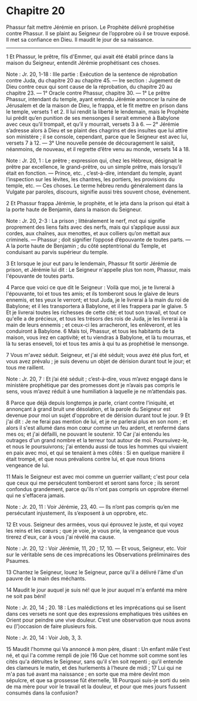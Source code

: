 # Chapitre 20

Phassur fait mettre Jérémie en prison.
Le Prophète délivré prophétise contre Phassur.
Il se plaint au Seigneur de l’opprobre où il se trouve exposé.
Il met sa confiance en Dieu.
Il maudit le jour de sa naissance.

***

1 Et Phassur, le prêtre, fils d'Emmer, qui avait été établi prince dans la maison du Seigneur, entendit Jérémie prophétisant ces choses.

<span class="bible-note">Note : </span> Jr. 20, 1-18 : IIIe partie : Exécution de la sentence de réprobation contre Juda, du chapitre 20 au chapitre 45. ― Ire section : Jugement de Dieu contre ceux qui sont cause de la réprobation, du chapitre 20 au chapitre 23. ― 1° Oracle contre Phassur, chapitre 30. ― 1° Le prêtre Phassur, intendant du temple, ayant entendu Jérémie annoncer la ruine de Jérusalem et de la maison de Dieu, le frappa, et le fit mettre en prison dans le temple, versets 1 et 2. Il lui rendit la liberté le lendemain, mais le Prophète lui prédit qu’en punition de ses mensonges il serait emmené à Babylone avec ceux qu’il trompait, et qu’il y mourrait, versets 3 à 6. ― 2° Jérémie s’adresse alors à Dieu et se plaint des chagrins et des insultes que lui attire son ministère ; il se console, cependant, parce que le Seigneur est avec lui, versets 7 à 12. ― 3° Une nouvelle pensée de découragement le saisit, néanmoins, de nouveau, et il regrette d’être venu au monde, versets 14 à 18.

<span class="bible-note">Note : </span> Jr. 20, 1 : Le prêtre ; expression qui, chez les Hébreux, désignait le prêtre par excellence, le grand-prêtre, ou un simple prêtre, mais lorsqu’il était en fonction. ― Prince, etc. , c’est-à-dire, intendant du temple, ayant l’inspection sur les lévites, les chantres, les portiers, les provisions du temple, etc. ― Ces choses. Le terme hébreu rendu généralement dans la Vulgate par paroles, discours, signifie aussi très souvent chose, événement.

2 Et Phassur frappa Jérémie, le prophète, et le jeta dans la prison qui était à la porte haute de Benjamin, dans la maison du Seigneur.

<span class="bible-note">Note : </span> Jr. 20, 2-3 : La prison ; littéralement le nerf, mot qui signifie proprement des liens faits avec des nerfs, mais qui s’applique aussi aux cordes, aux chaînes, aux menottes, et aux colliers qu’on mettait aux criminels. ― Phassur ; doit signifier l’opposé d’épouvante de toutes parts. ― A la porte haute de Benjamin ; du côté septentrional du Temple, et conduisant au parvis supérieur du temple.

3 Et lorsque le jour eut paru le lendemain, Phassur fit sortir Jérémie de prison, et Jérémie lui dit : Le Seigneur n'appelle plus ton nom, Phassur, mais l'épouvante de toutes parts.


4 Parce que voici ce que dit le Seigneur : Voilà que moi, je te livrerai à l'épouvante, toi et tous tes amis; et ils tomberont sous le glaive de leurs ennemis, et tes yeux le verront; et tout Juda, je le livrerai à la main du roi de Babylone; et il les transportera à Babylone, et il les frappera par le glaive. 5 Et je livrerai toutes les richesses de cette cité; et tout son travail, et tout ce qu'elle a de précieux, et tous les trésors des rois de Juda, je les livrerai à la main de leurs ennemis ; et ceux-ci les arracheront, les enlèveront, et les conduiront à Babylone. 6 Mais toi, Phassur, et tous les habitants de ta maison, vous irez en captivité; et tu viendras à Babylone, et là tu mourras, et là tu seras enseveli, toi et tous tes amis à qui tu as prophétisé le mensonge.


7 Vous m'avez séduit. Seigneur, et j'ai été séduit; vous avez été plus fort, et vous avez prévalu ; je suis devenu un objet de dérision durant tout le jour; et tous me raillent.

<span class="bible-note">Note : </span> Jr. 20, 7 : Et j’ai été séduit ; c’est-à-dire, vous m’avez engagé dans le ministère prophétique par des promesses dont je n’avais pas compris le sens, vous m’avez réduit à une humiliation à laquelle je ne m’attendais pas.

8 Parce que déjà depuis longtemps je parle, criant contre l'iniquité, et annonçant à grand bruit une désolation, et la parole du Seigneur est devenue pour moi un sujet d'opprobre et de dérision durant tout le jour. 9 Et j'ai dit : Je ne ferai pas mention de lui, et je ne parlerai plus en son nom ; et alors il s'est allumé dans mon cœur comme un feu ardent, et renfermé dans mes os; et j'ai défailli, ne pouvant le soutenir. 10 Car j'ai entendu les outrages d'un grand nombre et la terreur tout autour de moi. Poursuivez-le, et nous le poursuivrons; j'ai entendu aussi de tous les hommes qui vivaient en paix avec moi, et qui se tenaient à mes côtés : Si en quelque manière il était trompé, et que nous prévalions contre lui, et que nous tirions vengeance de lui.


11 Mais le Seigneur est avec moi comme un guerrier vaillant; c'est pour cela que ceux qui me persécutent tomberont et seront sans force ; ils seront confondus grandement, parce qu'ils n'ont pas compris un opprobre éternel qui ne s'effacera jamais.

<span class="bible-note">Note : </span> Jr. 20, 11 : Voir Jérémie, 23, 40. ― Ils n’ont pas compris qu’en me persécutant injustement, ils s’exposent à un opprobre, etc.

12 Et vous. Seigneur des armées, vous qui éprouvez le juste, et qui voyez les reins et les cœurs ; que je voie, je vous prie, la vengeance que vous tirerez d'eux, car à vous j'ai révélé ma cause.

<span class="bible-note">Note : </span> Jr. 20, 12 : Voir Jérémie, 11, 20 ; 17, 10. ― Et vous, Seigneur, etc. Voir sur le véritable sens de ces imprécations les Observations préliminaires des Psaumes.

13 Chantez le Seigneur, louez le Seigneur, parce qu'il a délivré l'âme d'un pauvre de la main des méchants.


14 Maudit le jour auquel je suis né! que le jour auquel m'a enfanté ma mère ne soit pas béni!

<span class="bible-note">Note : </span> Jr. 20, 14 ; 20. 18 : Les malédictions et les imprécations qui se lisent dans ces versets ne sont que des expressions emphatiques très usitées en Orient pour peindre une vive douleur. C’est une observation que nous avons eu (l’)occasion de faire plusieurs fois.

<span class="bible-note">Note : </span> Jr. 20, 14 : Voir Job, 3, 3.

15 Maudit l'homme qui Va annoncé à mon père, disant : Un enfant mâle t'est né, et qui l'a comme rempli de joie !16 Que cet homme soit comme sont les cités qu'a détruites le Seigneur, sans qu'il s'en soit repenti ; qu'il entende des clameurs le matin, et des hurlements à l'heure de midi ; 17 Lui qui ne m'a pas tué avant ma naissance ; en sorte que ma mère devînt mon sépulcre, et que sa grossesse fût éternelle, 18 Pourquoi suis-je sorti du sein de ma mère pour voir le travail et la douleur, et pour que mes jours fussent consumés dans la confusion?

